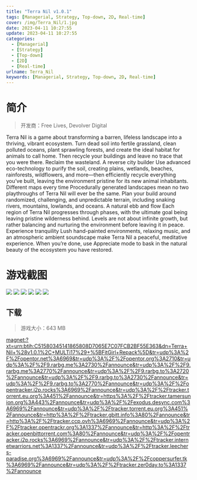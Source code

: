 ```yaml
---
title: "Terra Nil v1.0.1"
tags: [Managerial, Strategy, Top-down, 2D, Real-time]
cover: /img/Terra_Nil/1.jpg
date: 2023-04-11 10:27:55
update: 2023-04-11 10:27:55
categories: 
  - [Managerial]
  - [Strategy]
  - [Top-down]
  - [2D]
  - [Real-time]
urlname: Terra_Nil
keywords: [Managerial, Strategy, Top-down, 2D, Real-time]
---
```

# 简介

> 开发商：Free Lives, Devolver Digital

Terra Nil is a game about transforming a barren, lifeless landscape into a thriving, vibrant ecosystem. Turn dead soil into fertile grassland, clean polluted oceans, plant sprawling forests, and create the ideal habitat for animals to call home. Then recycle your buildings and leave no trace that you were there. Reclaim the wasteland.
A reverse city builder
Use advanced eco-technology to purify the soil, creating plains, wetlands, beaches, rainforests, wildflowers, and more—then efficiently recycle everything you’ve built, leaving the environment pristine for its new animal inhabitants.
Different maps every time
Procedurally generated landscapes mean no two playthroughs of Terra Nil will ever be the same. Plan your build around randomized, challenging, and unpredictable terrain, including snaking rivers, mountains, lowlands, and oceans.
A natural ebb and flow
Each region of Terra Nil progresses through phases, with the ultimate goal being leaving pristine wilderness behind. Levels are not about infinite growth, but rather balancing and nurturing the environment before leaving it in peace.
Experience tranquility
Lush hand-painted environments, relaxing music, and an atmospheric ambient soundscape make Terra Nil a peaceful, meditative experience. When you’re done, use Appreciate mode to bask in the natural beauty of the ecosystem you have restored.

# 游戏截图

![](/img/Terra_Nil/2.jpg)
![](/img/Terra_Nil/3.jpg)
![](/img/Terra_Nil/4.jpg)
![](/img/Terra_Nil/5.jpg)
![](/img/Terra_Nil/6.jpg)
![](/img/Terra_Nil/7.jpg)


## 下载

> 游戏大小：643 MB

[magnet:?xt=urn:btih:C51580345141865808D7065E7C07FCB2BF55E363&amp;dn=Terra+Nil+%28v1.0.1%2C+MULTi17%29+%5BFitGirl+Repack%5D&amp;tr=udp%3A%2F%2Fopentor.net%3A6969&amp;tr=udp%3A%2F%2Fopentor.org%3A2710&amp;tr=udp%3A%2F%2F9.rarbg.me%3A2730%2Fannounce&amp;tr=udp%3A%2F%2F9.rarbg.me%3A2770%2Fannounce&amp;tr=udp%3A%2F%2F9.rarbg.to%3A2720%2Fannounce&amp;tr=udp%3A%2F%2F9.rarbg.to%3A2730%2Fannounce&amp;tr=udp%3A%2F%2F9.rarbg.to%3A2770%2Fannounce&amp;tr=udp%3A%2F%2Fopentracker.i2p.rocks%3A6969%2Fannounce&amp;tr=udp%3A%2F%2Ftracker.torrent.eu.org%3A451%2Fannounce&amp;tr=https%3A%2F%2Ftracker.tamersunion.org%3A443%2Fannounce&amp;tr=udp%3A%2F%2Fexodus.desync.com%3A6969%2Fannounce&amp;tr=udp%3A%2F%2Ftracker.torrent.eu.org%3A451%2Fannounce&amp;tr=http%3A%2F%2Ftracker.gbitt.info%3A80%2Fannounce&amp;tr=http%3A%2F%2Ftracker.ccp.ovh%3A6969%2Fannounce&amp;tr=udp%3A%2F%2Ftracker.opentrackr.org%3A1337%2Fannounce&amp;tr=http%3A%2F%2Ftracker.openbittorrent.com%3A80%2Fannounce&amp;tr=udp%3A%2F%2Fopentracker.i2p.rocks%3A6969%2Fannounce&amp;tr=udp%3A%2F%2Ftracker.internetwarriors.net%3A1337%2Fannounce&amp;tr=udp%3A%2F%2Ftracker.leechers-paradise.org%3A6969%2Fannounce&amp;tr=udp%3A%2F%2Fcoppersurfer.tk%3A6969%2Fannounce&amp;tr=udp%3A%2F%2Ftracker.zer0day.to%3A1337%2Fannounce](magnet:?xt=urn:btih:C51580345141865808D7065E7C07FCB2BF55E363&amp;dn=Terra+Nil+%28v1.0.1%2C+MULTi17%29+%5BFitGirl+Repack%5D&amp;tr=udp%3A%2F%2Fopentor.net%3A6969&amp;tr=udp%3A%2F%2Fopentor.org%3A2710&amp;tr=udp%3A%2F%2F9.rarbg.me%3A2730%2Fannounce&amp;tr=udp%3A%2F%2F9.rarbg.me%3A2770%2Fannounce&amp;tr=udp%3A%2F%2F9.rarbg.to%3A2720%2Fannounce&amp;tr=udp%3A%2F%2F9.rarbg.to%3A2730%2Fannounce&amp;tr=udp%3A%2F%2F9.rarbg.to%3A2770%2Fannounce&amp;tr=udp%3A%2F%2Fopentracker.i2p.rocks%3A6969%2Fannounce&amp;tr=udp%3A%2F%2Ftracker.torrent.eu.org%3A451%2Fannounce&amp;tr=https%3A%2F%2Ftracker.tamersunion.org%3A443%2Fannounce&amp;tr=udp%3A%2F%2Fexodus.desync.com%3A6969%2Fannounce&amp;tr=udp%3A%2F%2Ftracker.torrent.eu.org%3A451%2Fannounce&amp;tr=http%3A%2F%2Ftracker.gbitt.info%3A80%2Fannounce&amp;tr=http%3A%2F%2Ftracker.ccp.ovh%3A6969%2Fannounce&amp;tr=udp%3A%2F%2Ftracker.opentrackr.org%3A1337%2Fannounce&amp;tr=http%3A%2F%2Ftracker.openbittorrent.com%3A80%2Fannounce&amp;tr=udp%3A%2F%2Fopentracker.i2p.rocks%3A6969%2Fannounce&amp;tr=udp%3A%2F%2Ftracker.internetwarriors.net%3A1337%2Fannounce&amp;tr=udp%3A%2F%2Ftracker.leechers-paradise.org%3A6969%2Fannounce&amp;tr=udp%3A%2F%2Fcoppersurfer.tk%3A6969%2Fannounce&amp;tr=udp%3A%2F%2Ftracker.zer0day.to%3A1337%2Fannounce)